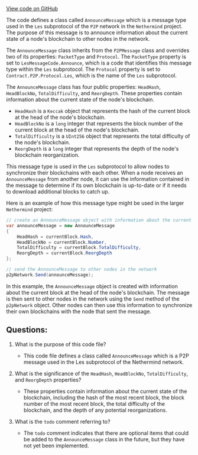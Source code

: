 [View code on GitHub](https://github.com/nethermindeth/nethermind/Nethermind.Network/P2P/Subprotocols/Les/Messages/AnnounceMessage.cs)

The code defines a class called `AnnounceMessage` which is a message type used in the `Les` subprotocol of the `P2P` network in the `Nethermind` project. The purpose of this message is to announce information about the current state of a node's blockchain to other nodes in the network. 

The `AnnounceMessage` class inherits from the `P2PMessage` class and overrides two of its properties: `PacketType` and `Protocol`. The `PacketType` property is set to `LesMessageCode.Announce`, which is a code that identifies this message type within the `Les` subprotocol. The `Protocol` property is set to `Contract.P2P.Protocol.Les`, which is the name of the `Les` subprotocol.

The `AnnounceMessage` class has four public properties: `HeadHash`, `HeadBlockNo`, `TotalDifficulty`, and `ReorgDepth`. These properties contain information about the current state of the node's blockchain. 

- `HeadHash` is a `Keccak` object that represents the hash of the current block at the head of the node's blockchain. 
- `HeadBlockNo` is a `long` integer that represents the block number of the current block at the head of the node's blockchain. 
- `TotalDifficulty` is a `UInt256` object that represents the total difficulty of the node's blockchain. 
- `ReorgDepth` is a `long` integer that represents the depth of the node's blockchain reorganization.

This message type is used in the `Les` subprotocol to allow nodes to synchronize their blockchains with each other. When a node receives an `AnnounceMessage` from another node, it can use the information contained in the message to determine if its own blockchain is up-to-date or if it needs to download additional blocks to catch up. 

Here is an example of how this message type might be used in the larger `Nethermind` project:

```csharp
// create an AnnounceMessage object with information about the current state of the node's blockchain
var announceMessage = new AnnounceMessage
{
    HeadHash = currentBlock.Hash,
    HeadBlockNo = currentBlock.Number,
    TotalDifficulty = currentBlock.TotalDifficulty,
    ReorgDepth = currentBlock.ReorgDepth
};

// send the AnnounceMessage to other nodes in the network
p2pNetwork.Send(announceMessage);
```

In this example, the `AnnounceMessage` object is created with information about the current block at the head of the node's blockchain. The message is then sent to other nodes in the network using the `Send` method of the `p2pNetwork` object. Other nodes can then use this information to synchronize their own blockchains with the node that sent the message.
## Questions: 
 1. What is the purpose of this code file?
    - This code file defines a class called `AnnounceMessage` which is a P2P message used in the Les subprotocol of the Nethermind network.

2. What is the significance of the `HeadHash`, `HeadBlockNo`, `TotalDifficulty`, and `ReorgDepth` properties?
    - These properties contain information about the current state of the blockchain, including the hash of the most recent block, the block number of the most recent block, the total difficulty of the blockchain, and the depth of any potential reorganizations.

3. What is the `todo` comment referring to?
    - The `todo` comment indicates that there are optional items that could be added to the `AnnounceMessage` class in the future, but they have not yet been implemented.